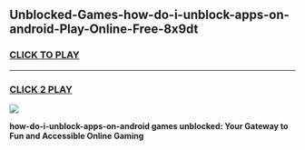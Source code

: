 
## Unblocked-Games-how-do-i-unblock-apps-on-android-Play-Online-Free-8x9dt
<h3>
<a href="https://premium76.site?title=how-do-i-unblock-apps-on-android&ref=26A">CLICK TO PLAY</a></h3>
<hr>

<h3>
<a href="https://premium76.site?title=how-do-i-unblock-apps-on-android&ref=26A">CLICK 2 PLAY</a>
  
</h3>

<a href="https://premium76.site?title=how-do-i-unblock-apps-on-android&ref=26A"><img src="https://clearcache.store/games.png"></a>


**how-do-i-unblock-apps-on-android games unblocked: Your Gateway to Fun and Accessible Online Gaming**
